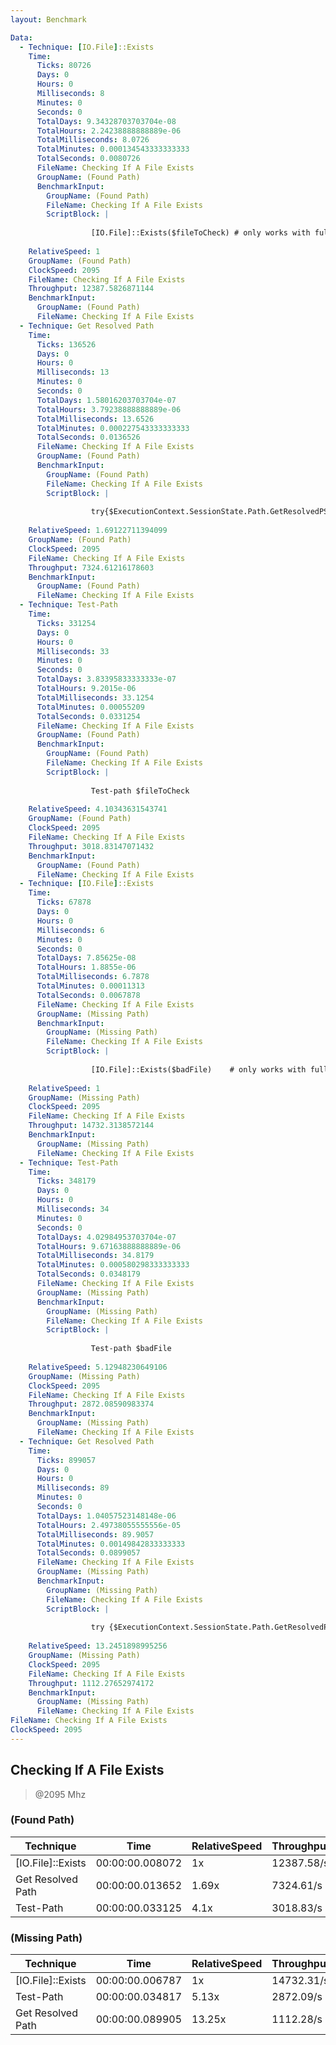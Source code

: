 ```yaml
---
layout: Benchmark

Data: 
  - Technique: [IO.File]::Exists
    Time: 
      Ticks: 80726
      Days: 0
      Hours: 0
      Milliseconds: 8
      Minutes: 0
      Seconds: 0
      TotalDays: 9.34328703703704e-08
      TotalHours: 2.24238888888889e-06
      TotalMilliseconds: 8.0726
      TotalMinutes: 0.000134543333333333
      TotalSeconds: 0.0080726
      FileName: Checking If A File Exists
      GroupName: (Found Path)
      BenchmarkInput: 
        GroupName: (Found Path)
        FileName: Checking If A File Exists
        ScriptBlock: |
          
                  [IO.File]::Exists($fileToCheck) # only works with full paths
              
    RelativeSpeed: 1
    GroupName: (Found Path)
    ClockSpeed: 2095
    FileName: Checking If A File Exists
    Throughput: 12387.5826871144
    BenchmarkInput: 
      GroupName: (Found Path)
      FileName: Checking If A File Exists
  - Technique: Get Resolved Path
    Time: 
      Ticks: 136526
      Days: 0
      Hours: 0
      Milliseconds: 13
      Minutes: 0
      Seconds: 0
      TotalDays: 1.58016203703704e-07
      TotalHours: 3.79238888888889e-06
      TotalMilliseconds: 13.6526
      TotalMinutes: 0.000227543333333333
      TotalSeconds: 0.0136526
      FileName: Checking If A File Exists
      GroupName: (Found Path)
      BenchmarkInput: 
        GroupName: (Found Path)
        FileName: Checking If A File Exists
        ScriptBlock: |
          
                  try{$ExecutionContext.SessionState.Path.GetResolvedPSPathFromPSPath($fileToCheck)} catch {}
              
    RelativeSpeed: 1.69122711394099
    GroupName: (Found Path)
    ClockSpeed: 2095
    FileName: Checking If A File Exists
    Throughput: 7324.61216178603
    BenchmarkInput: 
      GroupName: (Found Path)
      FileName: Checking If A File Exists
  - Technique: Test-Path
    Time: 
      Ticks: 331254
      Days: 0
      Hours: 0
      Milliseconds: 33
      Minutes: 0
      Seconds: 0
      TotalDays: 3.83395833333333e-07
      TotalHours: 9.2015e-06
      TotalMilliseconds: 33.1254
      TotalMinutes: 0.00055209
      TotalSeconds: 0.0331254
      FileName: Checking If A File Exists
      GroupName: (Found Path)
      BenchmarkInput: 
        GroupName: (Found Path)
        FileName: Checking If A File Exists
        ScriptBlock: |
          
                  Test-path $fileToCheck
              
    RelativeSpeed: 4.10343631543741
    GroupName: (Found Path)
    ClockSpeed: 2095
    FileName: Checking If A File Exists
    Throughput: 3018.83147071432
    BenchmarkInput: 
      GroupName: (Found Path)
      FileName: Checking If A File Exists
  - Technique: [IO.File]::Exists
    Time: 
      Ticks: 67878
      Days: 0
      Hours: 0
      Milliseconds: 6
      Minutes: 0
      Seconds: 0
      TotalDays: 7.85625e-08
      TotalHours: 1.8855e-06
      TotalMilliseconds: 6.7878
      TotalMinutes: 0.00011313
      TotalSeconds: 0.0067878
      FileName: Checking If A File Exists
      GroupName: (Missing Path)
      BenchmarkInput: 
        GroupName: (Missing Path)
        FileName: Checking If A File Exists
        ScriptBlock: |
          
                  [IO.File]::Exists($badFile)    # only works with full paths
              
    RelativeSpeed: 1
    GroupName: (Missing Path)
    ClockSpeed: 2095
    FileName: Checking If A File Exists
    Throughput: 14732.3138572144
    BenchmarkInput: 
      GroupName: (Missing Path)
      FileName: Checking If A File Exists
  - Technique: Test-Path
    Time: 
      Ticks: 348179
      Days: 0
      Hours: 0
      Milliseconds: 34
      Minutes: 0
      Seconds: 0
      TotalDays: 4.02984953703704e-07
      TotalHours: 9.67163888888889e-06
      TotalMilliseconds: 34.8179
      TotalMinutes: 0.000580298333333333
      TotalSeconds: 0.0348179
      FileName: Checking If A File Exists
      GroupName: (Missing Path)
      BenchmarkInput: 
        GroupName: (Missing Path)
        FileName: Checking If A File Exists
        ScriptBlock: |
          
                  Test-path $badFile
              
    RelativeSpeed: 5.12948230649106
    GroupName: (Missing Path)
    ClockSpeed: 2095
    FileName: Checking If A File Exists
    Throughput: 2872.08590983374
    BenchmarkInput: 
      GroupName: (Missing Path)
      FileName: Checking If A File Exists
  - Technique: Get Resolved Path
    Time: 
      Ticks: 899057
      Days: 0
      Hours: 0
      Milliseconds: 89
      Minutes: 0
      Seconds: 0
      TotalDays: 1.04057523148148e-06
      TotalHours: 2.49738055555556e-05
      TotalMilliseconds: 89.9057
      TotalMinutes: 0.00149842833333333
      TotalSeconds: 0.0899057
      FileName: Checking If A File Exists
      GroupName: (Missing Path)
      BenchmarkInput: 
        GroupName: (Missing Path)
        FileName: Checking If A File Exists
        ScriptBlock: |
          
                  try {$ExecutionContext.SessionState.Path.GetResolvedPSPathFromPSPath($badFile)} catch {}
              
    RelativeSpeed: 13.2451898995256
    GroupName: (Missing Path)
    ClockSpeed: 2095
    FileName: Checking If A File Exists
    Throughput: 1112.27652974172
    BenchmarkInput: 
      GroupName: (Missing Path)
      FileName: Checking If A File Exists
FileName: Checking If A File Exists
ClockSpeed: 2095
---
```

Checking If A File Exists
-------------------------
> @2095 Mhz


### (Found Path)


|Technique        |Time           |RelativeSpeed|Throughput|
|-----------------|---------------|-------------|----------|
|[IO.File]::Exists|00:00:00.008072|1x           |12387.58/s|
|Get Resolved Path|00:00:00.013652|1.69x        |7324.61/s |
|Test-Path        |00:00:00.033125|4.1x         |3018.83/s |


### (Missing Path)


|Technique        |Time           |RelativeSpeed|Throughput|
|-----------------|---------------|-------------|----------|
|[IO.File]::Exists|00:00:00.006787|1x           |14732.31/s|
|Test-Path        |00:00:00.034817|5.13x        |2872.09/s |
|Get Resolved Path|00:00:00.089905|13.25x       |1112.28/s |
